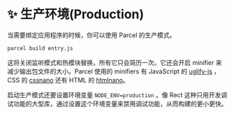 # ✨ 生产环境(Production)

当需要绑定应用程序的时候，你可以使用 Parcel 的生产模式。

```bash
parcel build entry.js
```

这将关闭监听模式和热模块替换，所有它只会简历一次。它还会开启 minifier 来减少输出包文件的大小。Parcel 使用的 minifiers 有 JavaScript 的 [uglify-js](https://github.com/mishoo/UglifyJS2/) ，CSS 的 [cssnano](http://cssnano.co) 还有 HTML 的 [htmlnano](https://github.com/posthtml/htmlnano)。

启动生产模式还要设置环境变量 `NODE_ENV=production` 。像 Rect 这种只用开发调试功能的大型库，通过设置这个环境变量来禁用调试功能，从而构建的更小更快。
